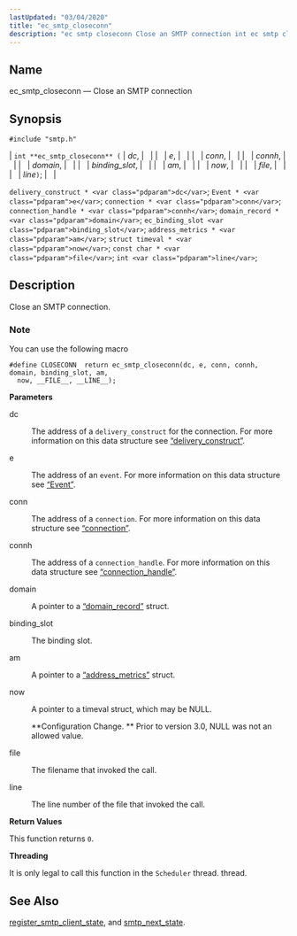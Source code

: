```yaml
---
lastUpdated: "03/04/2020"
title: "ec_smtp_closeconn"
description: "ec smtp closeconn Close an SMTP connection int ec smtp closeconn dc e conn connh domain binding slot am now file line delivery construct dc Event e connection conn connection handle connh domain record domain ec binding slot binding slot address metrics am struct timeval now const char file int..."
---
```


<a name="apis.ec_smtp_closeconn"></a> 
## Name

ec_smtp_closeconn — Close an SMTP connection

## Synopsis

`#include "smtp.h"`

| `int **ec_smtp_closeconn** (` | <var class="pdparam">dc</var>, |   |
|   | <var class="pdparam">e</var>, |   |
|   | <var class="pdparam">conn</var>, |   |
|   | <var class="pdparam">connh</var>, |   |
|   | <var class="pdparam">domain</var>, |   |
|   | <var class="pdparam">binding_slot</var>, |   |
|   | <var class="pdparam">am</var>, |   |
|   | <var class="pdparam">now</var>, |   |
|   | <var class="pdparam">file</var>, |   |
|   | <var class="pdparam">line</var>`)`; |   |

`delivery_construct * <var class="pdparam">dc</var>`;
`Event * <var class="pdparam">e</var>`;
`connection * <var class="pdparam">conn</var>`;
`connection_handle * <var class="pdparam">connh</var>`;
`domain_record * <var class="pdparam">domain</var>`;
`ec_binding_slot <var class="pdparam">binding_slot</var>`;
`address_metrics * <var class="pdparam">am</var>`;
`struct timeval * <var class="pdparam">now</var>`;
`const char * <var class="pdparam">file</var>`;
`int <var class="pdparam">line</var>`;<a name="idp49054656"></a> 
## Description

Close an SMTP connection.

### Note

You can use the following macro

```
#define CLOSECONN  return ec_smtp_closeconn(dc, e, conn, connh, domain, binding_slot, am,
  now, __FILE__, __LINE__);
```
**<a name="idp49057600"></a> Parameters**

<dl class="variablelist">

<dt>dc</dt>

<dd>

The address of a `delivery_construct` for the connection. For more information on this data structure see [“delivery_construct”](/momentum/3/3-api/structs-delivery-construct).

</dd>

<dt>e</dt>

<dd>

The address of an `event`. For more information on this data structure see [“Event”](/momentum/3/3-api/structs-event).

</dd>

<dt>conn</dt>

<dd>

The address of a `connection`. For more information on this data structure see [“connection”](/momentum/3/3-api/structs-connection).

</dd>

<dt>connh</dt>

<dd>

The address of a `connection_handle`. For more information on this data structure see [“connection_handle”](/momentum/3/3-api/structs-connection-handle).

</dd>

<dt>domain</dt>

<dd>

A pointer to a [“domain_record”](/momentum/3/3-api/structs-domain-record) struct.

</dd>

<dt>binding_slot</dt>

<dd>

The binding slot.

</dd>

<dt>am</dt>

<dd>

A pointer to a [“address_metrics”](/momentum/3/3-api/structs-address-metrics) struct.

</dd>

<dt>now</dt>

<dd>

A pointer to a timeval struct, which may be NULL.

**Configuration Change. ** Prior to version 3.0, NULL was not an allowed value.

</dd>

<dt>file</dt>

<dd>

The filename that invoked the call.

</dd>

<dt>line</dt>

<dd>

The line number of the file that invoked the call.

</dd>

</dl>

**<a name="idp49083984"></a> Return Values**

This function returns `0`.

**<a name="idp49085344"></a> Threading**

It is only legal to call this function in the `Scheduler` thread. thread.

<a name="idp49086896"></a> 
## See Also

[register_smtp_client_state](/momentum/3/3-api/apis-register-smtp-client-state), and [smtp_next_state](/momentum/3/3-api/apis-smtp-next-state).